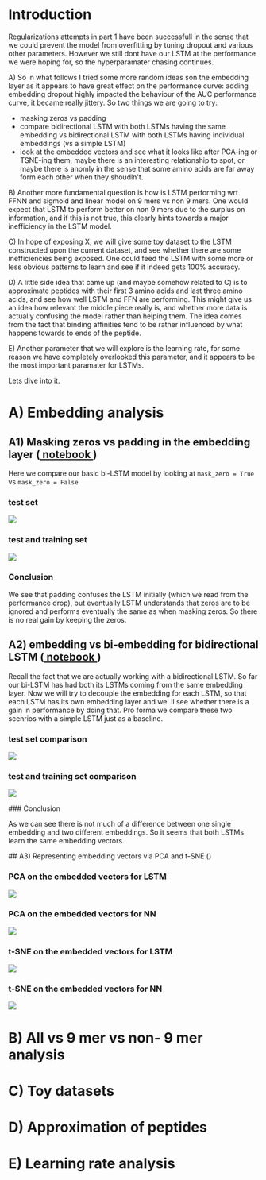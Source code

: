 # Introduction

Regularizations attempts in part 1 have been successfull in the sense that we could prevent the model from overfitting by tuning dropout and various other parameters. 
However we still dont have our LSTM at the performance we were hoping for, so the hyperparamater chasing continues.

A) So in what follows I tried some more random ideas son the embedding layer as it appears to have great effect on the performance curve: adding embedding dropout highly impacted the behaviour of the AUC performance curve, it became really jittery. So two things we are going to try:
* masking zeros vs padding 
* compare bidirectional LSTM with both LSTMs having the same embedding vs bidirectional LSTM with both LSTMs having individual embeddings (vs a simple LSTM)
* look at the embedded vectors and see what it looks like after PCA-ing or TSNE-ing them, maybe there is an interesting relationship to spot, or maybe there is anomly in the sense that some amino acids are far away form each other when they shoudln't. 


B) Another more fundamental question is how is LSTM performing wrt FFNN and sigmoid and linear model on 9 mers vs non 9 mers. One would expect that LSTM to perform better on non 9 mers due to the surplus on information, and if this is not true, this clearly hints towards a major inefficiency in the LSTM model. 

C) In hope of exposing X, we will give some toy dataset to the LSTM constructed upon the current dataset, and see whether there are some inefficiencies being exposed. One could feed the LSTM with some more or less obvious patterns to learn and see if it indeed gets 100% accuracy. 

D) A little side idea that came up (and maybe somehow related to C) is to approximate peptides with their first 3 amino acids and last three amino acids, and see how well LSTM and FFN are performing. This might give us an idea how relevant the middle piece really is, and whether more data is actually confusing the model rather than helping them. The idea comes from the fact that binding affinities tend to be rather influenced by what happens towards to ends of the peptide.

E) Another parameter that we will explore is the learning rate, for some reason we have completely overlooked this parameter, and it appears to be the most important paramater for LSTMs. 

Lets dive into it. 

# A) Embedding analysis

## A1) Masking zeros vs padding in the embedding layer ([ notebook ](https://github.com/giancarlok/mhc_experiments/blob/master/LSTM%20mask%20zeros%20vs%20explicit%20padding.ipynb))

Here we compare our basic bi-LSTM model by looking at `mask_zero = True` vs `mask_zero = False`

### test set 

![](https://raw.githubusercontent.com/giancarlok/mhc_experiments/master/test_mask_zero_vs_padding.png)

### test and training set

![](https://raw.githubusercontent.com/giancarlok/mhc_experiments/master/training_est_mask_zero_vs_padding.png)

### Conclusion 

We see that padding confuses the LSTM initially (which we read from the performance drop), but eventually LSTM understands that zeros are to be ignored and performs eventually the same as when masking zeros. So there is no real gain by keeping the zeros.

## A2) embedding vs bi-embedding for bidirectional LSTM ([ notebook ](https://github.com/giancarlok/mhc_experiments/blob/master/LSTM%20vs%20biLSTM%20vs%20bi_embedded_LSTM.ipynb))

Recall the fact that we are actually working with a bidirectional LSTM. So far our bi-LSTM has had both its LSTMs coming from the same embedding layer. Now we will try to decouple the embedding for each LSTM, so that each LSTM has its own embedding layer and we' ll see whether there is a gain in performance by doing that. Pro forma we compare these two scenrios with a simple LSTM just as a baseline. 

### test set comparison
![](https://raw.githubusercontent.com/giancarlok/mhc_experiments/master/test_embedding_vs_biembedding%20.png)


### test and training set comparison
![](https://raw.githubusercontent.com/giancarlok/mhc_experiments/master/training_test_embedding_vs_biembedding.png)

### Conclusion 

As we can see there is not much of a difference between one single embedding and two different embeddings. So it seems that both LSTMs learn the same embedding vectors.

## A3) Representing embedding vectors via PCA and t-SNE ([](https://github.com/giancarlok/mhc_experiments/blob/master/Embedding%20Representation-%20FFN%20vs%20LSTM.ipynb))


### PCA on the embedded vectors for LSTM

![](https://raw.githubusercontent.com/giancarlok/mhc_experiments/master/PCA_LSTM.png)

### PCA on the embedded vectors for NN

![](https://raw.githubusercontent.com/giancarlok/mhc_experiments/master/PCA_NN.png)

### t-SNE on the embedded vectors for LSTM

![](https://raw.githubusercontent.com/giancarlok/mhc_experiments/master/TSNE_LSTM.png)

### t-SNE on the embedded vectors for NN

![](https://raw.githubusercontent.com/giancarlok/mhc_experiments/master/TSNE_NN.png)

# B) All vs 9 mer vs non- 9 mer analysis

# C) Toy datasets

# D) Approximation of peptides 

# E) Learning rate analysis 
